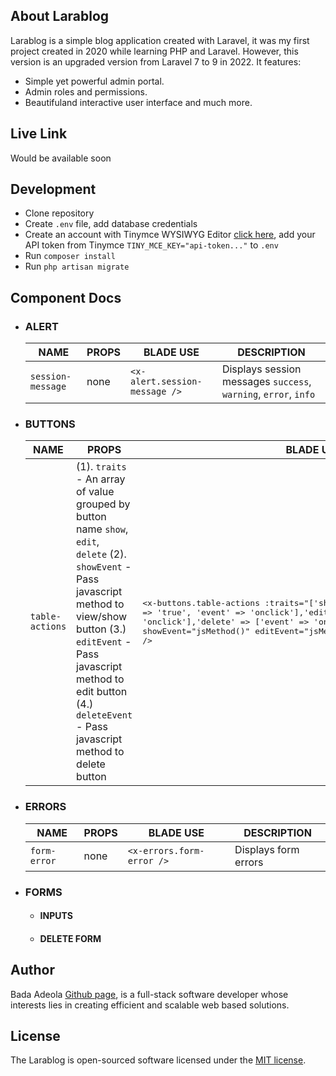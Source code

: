 ## About Larablog

Larablog is a simple blog application created with Laravel, it was my first project created in 2020 while learning PHP and Laravel.
However, this version is an upgraded version from Laravel 7 to 9 in 2022. It features:

- Simple yet powerful admin portal.
- Admin roles and permissions.
- Beautifuland interactive user interface and much more.

## Live Link

Would be available soon

## Development

- Clone repository
- Create ``.env`` file, add database credentials
- Create an account with Tinymce WYSIWYG Editor [click here](https://www.tiny.cloud/auth/signup/), add your API token
from Tinymce ``TINY_MCE_KEY="api-token..."`` to ``.env``
- Run ``composer install``
- Run ``php artisan migrate``

## Component Docs
- ### ALERT
    |  NAME | PROPS  | BLADE USE   | DESCRIPTION|
    |---|---|---|---|
    |  ``session-message`` | none  | ``<x-alert.session-message />`` | Displays session messages ``success``, ``warning``, ``error``, ``info``|

- ### BUTTONS
     |  NAME | PROPS  | BLADE USE   | DESCRIPTION|
    |---|---|---|---|
    |  ``table-actions`` | (1). ``traits`` - An array of value grouped by button name ``show``, ``edit``, ``delete`` (2). ``showEvent`` - Pass javascript method to view/show button (3.) ``editEvent`` - Pass javascript method to edit button (4.) ``deleteEvent`` - Pass javascript method to delete button | <pre><x-buttons.table-actions :traits="['show' =>    ['disabled' => 'true', 'event' => 'onclick'],'edit' => ['event' => 'onclick'],'delete' => ['event' => 'onclick'],]" showEvent="jsMethod()" editEvent="jsMethod()" deleteEvent="jsMethod()" /></pre> | Displays CRUD buttons for table rows|
- ### ERRORS
    |  NAME | PROPS  | BLADE USE   | DESCRIPTION|
    |---|---|---|---|
    |  ``form-error`` | none  | ``<x-errors.form-error />`` | Displays form errors|
- ### FORMS
   - #### INPUTS
   - #### DELETE FORM
   


## Author

Bada Adeola [Github page](https://github.com/codeDeeAi), is a full-stack software developer whose interests lies in creating
efficient and scalable web based solutions.

## License

The Larablog is open-sourced software licensed under the [MIT license](https://opensource.org/licenses/MIT).
